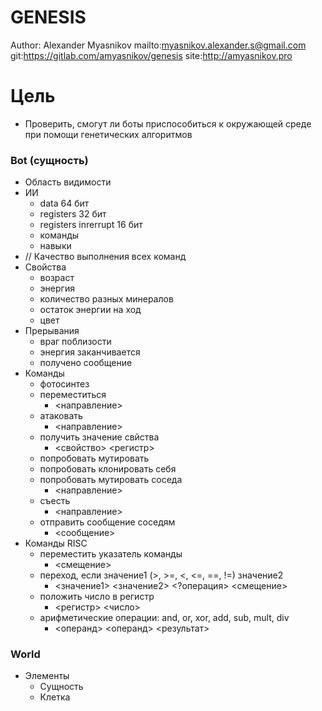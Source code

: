 
# GENESIS

Author: Alexander Myasnikov
mailto:myasnikov.alexander.s@gmail.com
git:https://gitlab.com/amyasnikov/genesis
site:http://amyasnikov.pro



# Цель

* Проверить, смогут ли боты приспособиться к окружающей среде при помощи генетических алгоритмов



### Bot (сущность)

* Область видимости
* ИИ
  * data 64 бит
  * registers 32 бит
  * registers inrerrupt 16 бит
  * команды
  * навыки
* // Качество выполнения всех команд
* Свойства
  * возраст
  * энергия
  * количество разных минералов
  * остаток энергии на ход
  * цвет
* Прерывания
  * враг поблизости
  * энергия заканчивается
  * получено сообщение
* Команды
  * фотосинтез
  * переместиться
    * <направление>
  * атаковать
    * <направление>
  * получить значение свйства
    * <свойство> <регистр>
  * попробовать мутировать
  * попробовать клонировать себя
  * попробовать мутировать соседа
    * <направление>
  * съесть
    * <направление>
  * отправить сообщение соседям
    * <сообщение>
* Команды RISC
  * переместить указатель команды
    * <смещение>
  * переход, если значение1 (>, >=, <, <=, ==, !=) значение2
    * <значение1> <значение2> <?операция> <смещение>
  * положить число в регистр
    * <регистр> <число>
  * арифметические операции: and, or, xor, add, sub, mult, div
    * <операнд> <операнд> <результат>



### World

* Элементы
  * Сущность
  * Клетка














